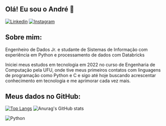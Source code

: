 ## Olá! Eu sou o André 👋

[![Linkedin](https://img.shields.io/badge/LinkedIn-0077B5?style=for-the-badge&logo=linkedin&logoColor=white)](https://www.linkedin.com/in/andr%C3%A9-filho-47834a252/)
[![Instagram](https://img.shields.io/badge/Instagram-E4405F?style=for-the-badge&logo=instagram&logoColor=white)](https://www.instagram.com/andre30filho?igsh=MWhlZXc4OGdpMjVlOA==)

## Sobre mim:
Engenheiro de Dados Jr. e studante de Sistemas de Informação com experiência em Python e processamento de dados com Databricks

Iniciei meus estudos em tecnologia em 2022 no curso de Engenharia de Computação pela UFU, onde tive meus primeiros contatos com linguagens de programação como Python e C e sigo até hoje buscando acrescentar conhecimento em tecnologia e me aprimorar cada vez mais.

## Meus dados no GitHub:

[![Top Langs](https://github-readme-stats.vercel.app/api/top-langs/?username=Andre13Filho&layout=donut)](https://github.com/anuraghazra/github-readme-stats)
![Anurag's GitHub stats](https://github-readme-stats.vercel.app/api?username=Andre13Filho&show_icons=true&theme=cobalt)

![Python](https://img.shields.io/badge/Python-3776AB?style=for-the-badge&logo=python&logoColor=white)

